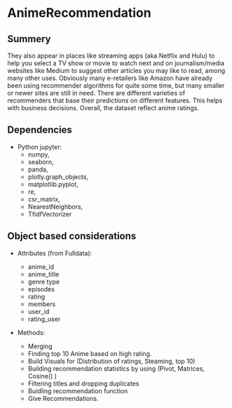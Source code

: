 # AnimeRecommendation
## Summery 

They also appear in places like streaming apps (aka Netflix and Hulu) to help you select a TV show or movie to watch next and on journalism/media websites like Medium to suggest other articles you may like to read, among many other uses. Obviously many e-retailers like Amazon have already been using recommender algorithms for quite some time, but many smaller or newer sites are still in need. There are different varieties of recommenders that base their predictions on different features. This helps with business decisions. Overall, the dataset reflect anime ratings.

## Dependencies
- Python jupyter: 
    - numpy, 
    - seaborn, 
    - panda, 
    - plotly.graph_objects, 
    - matplotlib.pyplot, 
    - re, 
    - csr_matrix, 
    - NearestNeighbors, 
    - TfidfVectorizer

## Object based considerations
- Attributes (from Fulldata):
    - anime_id
    - anime_title	
    - genre	type
    - episodes
    - rating	
    - members	
    - user_id	
    - rating_user
    
- Methods:
  - Merging
  - Finding top 10 Anime based on high rating.
  - Build Visuals for (Distribution of ratings, Steaming, top 10)
  - Building recommendation statistics by using (Pivot, Matrices, Cosine() )
  - Filtering titles and dropping duplicates
  - Buidling recommendation function
  - Give Recommendations.
